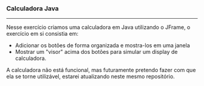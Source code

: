 ### Calculadora Java
----------
Nesse exercício criamos uma calculadora em Java utilizando o JFrame, o exercício em si consistia em:
- Adicionar os botões de forma organizada e mostra-los em uma janela
- Mostrar um "visor" acima dos botões para simular um display de calculadora.

A calculadora não está funcional, mas futuramente pretendo fazer com que ela se torne utilizável, estarei atualizando neste mesmo repositório.
